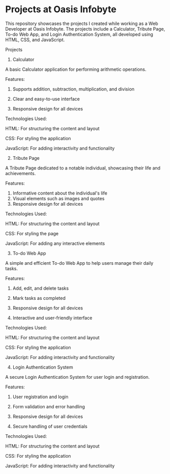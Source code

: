 # Projects at Oasis Infobyte

This repository showcases the projects I created while working as a Web Developer at Oasis Infobyte. The projects include a Calculator, Tribute Page, To-do Web App, and Login Authentication System, all developed using HTML, CSS, and JavaScript.

Projects

1. Calculator
   
A basic Calculator application for performing arithmetic operations.

Features:

1) Supports addition, subtraction, multiplication, and division
   
2) Clear and easy-to-use interface
 
3) Responsive design for all devices

Technologies Used:

HTML: For structuring the content and layout

CSS: For styling the application

JavaScript: For adding interactivity and functionality

2. Tribute Page
   
A Tribute Page dedicated to a notable individual, showcasing their life and achievements.

Features:

1) Informative content about the individual's life
2) Visual elements such as images and quotes
3) Responsive design for all devices
   
Technologies Used:

HTML: For structuring the content and layout

CSS: For styling the page

JavaScript: For adding any interactive elements

3. To-do Web App
   
A simple and efficient To-do Web App to help users manage their daily tasks.

Features:

1) Add, edit, and delete tasks

2) Mark tasks as completed

3) Responsive design for all devices

4) Interactive and user-friendly interface

Technologies Used:

HTML: For structuring the content and layout

CSS: For styling the application

JavaScript: For adding interactivity and functionality

4. Login Authentication System
   
A secure Login Authentication System for user login and registration.

Features:

1) User registration and login

2) Form validation and error handling

3) Responsive design for all devices

4) Secure handling of user credentials

Technologies Used:

HTML: For structuring the content and layout

CSS: For styling the application

JavaScript: For adding interactivity and functionality
